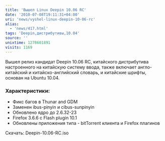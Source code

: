 ```yaml
---
title: 'Вышел Linux Deepin 10.06 RC'
date: '2010-07-08T19:11:31+04:00'
uri: 'news/vyshel-linux-deepin-10-06-rc'
alias: 
  - 'news/417.html'
tags: 'Deepin,дистрибутивы,10.04'
source: ''
unixtime: 1278601891
visits: 1169
---
```

Вышел релиз кандидат Deepin 10.06 RC, китайского дистрибутива настроенного на китайскую систему ввода, также включает англо-китайский и китайско-английский словарь, и китайские шрифты, основан на Ubuntu 10.04.

### Характеристики:

*   Фикс багов в Thunar and GDM
*   Заменен ibus-pinyin и сibus-sunpinyin
*   Обновлено ядро до 2.6.32-23
*   Firefox 3.6.6 с Flash plugin 10.1
*   Обновлены приложения типа - bitTorrent клиента и Firefox плагинов

Скачать: Deepin-10.06-RC.iso
